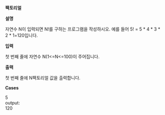 **팩토리얼**

**설명**

자연수 N이 입력되면 N!를 구하는 프로그램을 작성하시오. 예를 들어 5! = 5 * 4 * 3 * 2 * 1=120입니다.

**입력**

첫 번째 줄에 자연수 N(1<=N<=100)이 주어집니다.

**출력**

첫 번째 줄에 N팩토리얼 값을 출력합니다.

**Cases**

5<br>
output:<br>
120